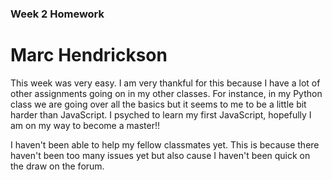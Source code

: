 ### Week 2 Homework

# Marc Hendrickson

This week was very easy. I am very thankful for this because I have a lot of other assignments going on in my other classes. For instance, in my Python class we are going over all the basics but it seems to me to be a little bit harder than JavaScript. I psyched to learn my first JavaScript, hopefully I am on my way to become a master!!

I haven't been able to help my fellow classmates yet. This is because there haven't been too many issues yet but also cause I haven't been quick on the draw on the forum. 
